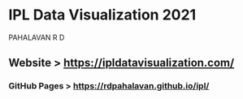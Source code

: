 # IPL Data Visualization 2021
PAHALAVAN R D

## Website > https://ipldatavisualization.com/

### GitHub Pages > https://rdpahalavan.github.io/ipl/
